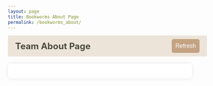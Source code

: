 ```yaml
---
layout: page
title: Bookworms About Page
permalink: /bookworms_about/
---
```



<html lang="en">
<head>
    <meta charset="UTF-8">
    <meta name="viewport" content="width=device-width, initial-scale=1.0">
    <title>Team About Page</title>
    <style>
        .navbar {
            width: 100%;
            display: flex;
            justify-content: space-between;
            align-items: center;
            padding: 10px 20px;
            background-color: #EDE4D9;
        }
        .navbar h1 {
            margin: 0;
            font-size: 24px;
            color: #4B4A40;
        }
        .navbar button {
            padding: 10px;
            font-size: 16px;
            background-color: #C3A382;
            border: none;
            color: white;
            cursor: pointer;
            border-radius: 5px;
        }
        .navbar button:hover {
            background-color: #444;
        }
        #team-about {
            display: flex;
            flex-wrap: wrap;
            gap: 20px;
            margin: 20px auto;
            padding: 20px;
            max-width: 1200px;
            background-color: white;
            border-radius: 8px;
            box-shadow: 0 0 10px rgba(0, 0, 0, 0.1);
        }
        .team-member {
            flex: 1 1 calc(33.333% - 20px);
            border: 1px solid #ddd;
            padding: 20px;
            border-radius: 8px;
            background-color: #fff;
            box-shadow: 0 0 5px rgba(0, 0, 0, 0.1);
        }
        .team-member h2 {
            margin: 0 0 10px;
            font-size: 20px;
            color: #4B4A40;
        }
        .team-member p {
            margin: 5px 0;
            color: #555;
        }
    </style>
</head>
<body>
    <div class="navbar">
        <h1>Team About Page</h1>
        <button onclick="refreshPage()">Refresh</button>
    </div>
    <div id="team-about">
        <!-- Team member data will be dynamically inserted here -->
    </div>
    <script>
        // Function to fetch data from the Flask API and display it
        function fetchTeamMember(name) {
            const apiUrl = `http://127.0.0.1:5000/api/${name}`;
            // Fetch data from the Flask API
            fetch(apiUrl)
                .then(response => {
                    if (!response.ok) {
                        throw new Error('Network response was not ok');
                    }
                    return response.json();
                })
                .then(data => {
                    // Assuming the API returns an array with one object
                    const member = data[0];
                    // Create HTML content
                    const memberHTML = `
                        <div class="team-member">
                            <h2>${member.FirstName} ${member.LastName}</h2>
                            <p><strong>Date of Birth:</strong> ${member.DOB}</p>
                            <p><strong>Residence:</strong> ${member.Residence}</p>
                            <p><strong>Email:</strong> ${member.Email}</p>
                            <p><strong>Favorite Books:</strong> ${member.Favorite_Books.join(', ')}</p>
                        </div>
                    `;
                    // Append to the "team-about" container
                    document.getElementById('team-about').innerHTML += memberHTML;
                })
                .catch(error => {
                    console.error('There was a problem with the fetch operation:', error);
                });
        }
        // Fetch data for each team member
        const teamMembers = ['avika', 'gabi', 'katherine', 'soumini', 'aditi', 'maryam'];
        teamMembers.forEach(fetchTeamMember);
        // Function to refresh the page
        function refreshPage() {
            document.getElementById('team-about').innerHTML = '';
            teamMembers.forEach(fetchTeamMember);
        }
    </script>
</body>
</html>

